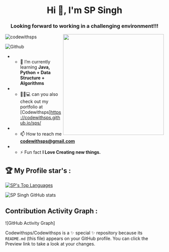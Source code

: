 <h1 align="center">Hi 👋, I'm SP Singh</h1>
<h3 align="center">Looking forward to working in a challenging environment!!!</h3>

 <img align="right" style="right:40;" src="https://github.com/Codewithsps/sps/blob/2b221e2909bc37a07abd62f09b03708dfbc64443/photos/coding-freak.gif" width="320">
 
 <p align="left"> <img
        src="https://komarev.com/ghpvc/?username=codewithsps&label=Profile%20views&color=0e75b6&style=flat"
        alt="codewithsps" /> </p>

![Github](https://img.shields.io/github/followers/codewithsps?label=Followers&logo=Github)


- - 🌱 I’m currently learning **Java, Python + Data Structure + Algorithms**

- - 👨‍⚖💻 can you also check out my portfolio at [Codewithsps]https://codewithsps.github.io/sps/

- - 📫 How to reach me ****codewithsps@gmail.com****

- - ⚡ Fun fact ****I Love Creating new things.****

## 🏆 My Profile star's :

<div>
  <a href="https://github.com/SubhamRaoniar28/github-readme-stats"><img alt="SP's Top Languages" src="https://github-readme-stats.vercel.app/api/top-langs/?username=Codewithsps&langs_count=8&count_private=true&layout=compact&theme=cobalt&hide_border=true" /></a>


![SP Singh GitHub stats](https://github-readme-stats.vercel.app/api?username=codewithsps&theme=cobalt&show_icons=true&hide_border=true)
</div>

## Contribution Activity Graph :
![GitHub Activity Graph]
<!-- (https://activity-graph.herokuapp.com/graph?username=codewithsps&theme=cobalt) -->

Codewithsps/Codewithsps is a ✨ special ✨ repository because its `README.md` (this file) appears on your GitHub profile.
You can click the Preview link to take a look at your changes.
